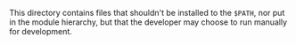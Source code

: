 This directory contains files that shouldn't be installed to the `$PATH`, nor
put in the module hierarchy, but that the developer may choose to run manually
for development.
